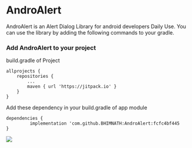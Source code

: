 # AndroAlert
AndroAlert is an Alert Dialog Library for android developers Daily Use. You can use the library by adding the following commands to your gradle. 


### Add AndroAlert to your project
build.gradle of Project

	allprojects {
		repositories {
			...
			maven { url 'https://jitpack.io' }
		}
	}
  
  Add these dependency in your build.gradle of app module
  
	dependencies {
	         implementation 'com.github.BHIMNATH:AndroAlert:fcfc4bf445
	}

[![](https://jitpack.io/v/BHIMNATH/AndroAlert.svg)](https://jitpack.io/#BHIMNATH/AndroAlert)
